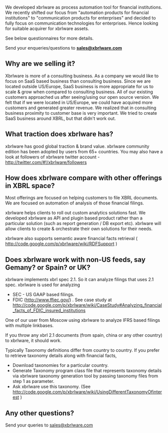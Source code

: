 We developed xbrlware as process automation tool for financial institutions. We recently shifted our focus from "automation products for financial institutions" to "communication products for enterprises" and decided to fully focus  on communication technologies for enterprises. Hence looking for suitable acquirer for xbrlware assets.

See below questionnaires for more details.

Send your enqueries/questions to **sales@xbrlware.com**



## Why are we selling it? ##

Xbrlware is more of a consulting business. As a company we would like to focus on SaaS based business than consulting business. Since we are located outside US/Europe, SaaS business is more appropriate for us to scale & grow when compared to consulting business. All of our existing customers approached us after seeing/using our open source version. We felt that if we were located in US/Europe, we could have acquired more customers and generated greater revenue. We realized that in consulting business proximity to customer base is very important. We tried to create SaaS business around XBRL, but that didn't work out.

## What traction does xbrlware has? ##

xbrlware has good global traction & brand value. xbrlware community edition has been adopted by users from 65+ countries.
You may also have a look at followers of xbrlware twitter account - http://twitter.com/#!/xbrlware/followers

## How does xbrlware compare with other offerings in XBRL space? ##
Most offerings are focused on helping customers to file XBRL documents. We are focused on automation of analysis of those financial filings.

xbrlware helps clients to roll out custom analytics solutions fast. We developed xbrlware as API and plugin based product rather than a particular solution (such as report generation / DB export etc). xbrlware will allow clients to create & orchestrate their own solutions for their needs.

xbrlware also supports semantic aware financial facts retrieval ( http://code.google.com/p/xbrlware/wiki/RDFSupport )

## Does xbrlware work with non-US feeds, say Gemany? or Spain? or UK? ##
xbrlware implements xbrl spec 2.1. So it can analyze filings that uses 2.1 spec. xbrlware is used for analyzing
  * SEC - US GAAP based filings.
  * FDIC (http://www.ffiec.gov/)  . See case study at http://code.google.com/p/xbrlware/wiki/CaseStudy#Analyzing_financial_facts_of_FDIC_insured_institutions

One of our user from Moscow using xbrlware to analyze IFRS based filings with multiple linkbases.

If you throw any xbrl 2.1 documents  (from spain, china or any other country) to xbrlware, it should work.

Typically Taxonomy definitions differ from country to country. If you prefer to retrieve taxonomy details along with financial facts,
  * Download taxonomies for a particular country.
  * Generate Taxonomy program class file that represents taxonomy details    via xbrlware taxonomy generation tool by passing taxonomy files from step 1 as parameter.
  * Ask xbrlware use this taxonomy. (See http://code.google.com/p/xbrlware/wiki/UsingDifferentTaxonomyOfinterest )

## Any other questions? ##

Send your queries to sales@xbrlware.com